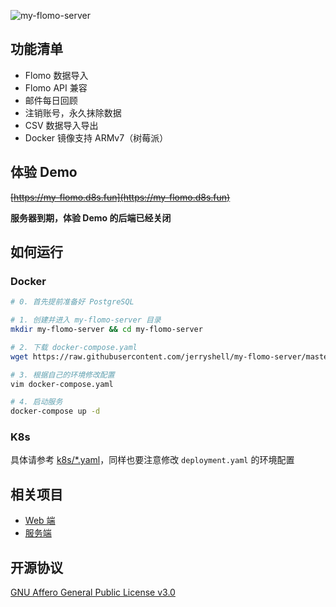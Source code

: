 ![my-flomo-server](https://socialify.git.ci/jerryshell/my-flomo-server/image?description=1&forks=1&issues=1&language=1&name=1&owner=1&pattern=Brick%20Wall&pulls=1&stargazers=1&theme=Dark)

## 功能清单

* Flomo 数据导入
* Flomo API 兼容
* 邮件每日回顾
* 注销账号，永久抹除数据
* CSV 数据导入导出
* Docker 镜像支持 ARMv7（树莓派）

## 体验 Demo

~~[https://my-flomo.d8s.fun](https://my-flomo.d8s.fun)~~

**服务器到期，体验 Demo 的后端已经关闭**

## 如何运行

### Docker

```bash
# 0. 首先提前准备好 PostgreSQL

# 1. 创建并进入 my-flomo-server 目录
mkdir my-flomo-server && cd my-flomo-server

# 2. 下载 docker-compose.yaml
wget https://raw.githubusercontent.com/jerryshell/my-flomo-server/master/docker-compose.yaml

# 3. 根据自己的环境修改配置
vim docker-compose.yaml

# 4. 启动服务
docker-compose up -d
```

### K8s

具体请参考 [k8s/*.yaml](k8s)，同样也要注意修改 `deployment.yaml` 的环境配置

## 相关项目

* [Web 端](https://github.com/jerryshell/my-flomo-web)
* [服务端](https://github.com/jerryshell/my-flomo-server)

## 开源协议

[GNU Affero General Public License v3.0](https://choosealicense.com/licenses/agpl-3.0/)
